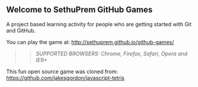 
## Welcome to SethuPrem GitHub Games


A project based learning activity for people who are getting started with Git and GitHub.

You can play the game at: http://sethuprem.github.io/github-games/

>> _*SUPPORTED BROWSERS*: Chrome, Firefox, Safari, Opera and IE9+_

This fun open source game was cloned from: https://github.com/jakesgordon/javascript-tetris
